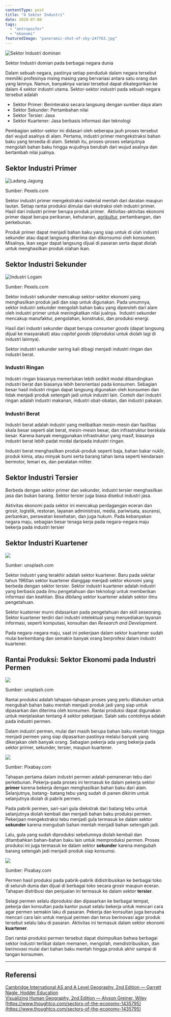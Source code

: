 ```yaml
---
contentType: post
title: "4 Sektor Industri"
date: 2020-07-08
tags: 
  - "antroposfer"
  - "ekonomi"
featuredImage: "panoramic-shot-of-sky-247763.jpg"
---
```


![Sektor Industri dominan](images/uploads/image-5-1024x531.png)

Sektor Industri domian pada berbagai negara dunia

Dalam sebuah negara, pastinya setiap penduduk dalam negara tersebut memiliki profesinya msing masing yang bervariasi antara satu orang dan yang lainnya. Namun, banyaknya variasi tersebut dapat dikategorikan ke dalam 4 sektor industri utama. Sektor-sektor industri pada sebuah negara tersebut adalah

- Sektor Primer: Berinteraksi secara langsung dengan sumber daya alam
- Sektor Sekunder: Pertambahan nilai
- Sektor Tersier: Jasa
- Sektor Kuartener: Jasa berbasis informasi dan teknologi

Pembagian sektor-sektor ini didasari oleh seberapa jauh proses tersebut dari wujud asalnya di alam. Pertama, industri primer mengekstraksi bahan baku yang tersedia di alam. Setelah itu, proses-proses selanjutnya mengolah bahan baku hingga wujudnya berubah dari wujud asalnya dan bertambah nilai jualnya.

## Sektor Industri Primer

![Ladang Jagung](images/uploads/image-9-1024x576.jpeg)

Sumber: Pexels.com

Sektor industri primer mengekstraksi material mentah dari daratan maupun lautan. Setiap rantai produksi dimulai dari ekstraksi oleh industri primer. Hasil dari industri primer berupa produk primer.  Aktivitas-aktivitas ekonomi primer dapat berupa perikanan, kehutanan, [agrikultur](https://supergeografi.com/geografi/category/geografi/geografi-pertanian-dan-pedologi/), pertambangan, dan perkebunan.

Produk primer dapat menjadi bahan baku yang siap untuk di olah industri sekunder atau dapat langsung diterima dan dikonsumsi oleh konsumen. Misalnya, ikan segar dapat langsung dijual di pasaran serta dapat diolah untuk menghasilkan produk olahan ikan.

## Sektor Industri Sekunder

![Industri Logam](images/uploads/image-8-1024x682.jpeg)

Sumber: Pexels.com

Sektor industri sekunder mencakup sektor-sektor ekonomi yang menghasilkan produk jadi dan siap untuk digunakan. Pada umumnya,  sektor industri sekunder mengolah bahan baku yang diperoleh dari alam oleh industri primer untuk meningkatkan nilai jualnya.  Industri sekunder mencakup manufaktur, pengolahan, konstruksi, dan produksi energi.

Hasil dari industri sekunder dapat berupa _consumer goods_ (dapat langsung dijual ke masyarakat) atau _capital goods_ (diproduksi untuk diolah lagi di industri lainnya).

Sektor industri sekunder sering kali dibagi menjadi industri ringan dan industri berat.

### Industri Ringan

Industri ringan biasanya memerlukan lebih sedikit modal dibandingkan industri berat dan biasanya lebih berorientasi pada konsumen. Sebagian besar hasil industri ringan dapat langsung digunakan oleh konsumen dan tidak menjadi produk setengah jadi untuk industri lain. Contoh dari industri ringan adalah industri makanan, industri obat-obatan, dan industri pakaian.

### Industri Berat

Industri berat adalah industri yang melibatkan mesin-mesin dan fasilitas skala besar seperti alat berat, mesin-mesin besar, dan infrastruktur berskala besar. Karena banyak menggunakan infrastruktur yang masif, biasanya industri berat lebih padat modal daripada industri ringan.

Industri berat menghasilkan produk-produk seperti baja, bahan bakar nuklir, produk kimia, atau minyak bumi serta barang tahan lama seperti kendaraan bermotor, lemari es, dan peralatan militer.

## Sektor Industri Tersier

Berbeda dengan sektor primer dan sekunder, industri tersier menghasilkan jasa dan bukan barang. Sektor tersier juga biasa disebut industri jasa.

Aktivitas ekonomi pada sektor ini mencakup perdagangan eceran dan grosir, logistik, restoran, layanan administrasi, media, pariwisata, asuransi, perbankan, perawatan kesehatan, dan juga hukum. Pada kebanyakan negara maju, sebagian besar tenaga kerja pada negara-negara maju bekerja pada industri tersier

## Sektor Industri Kuartener

![](images/uploads/image-11-1024x683.jpeg)

Sumber: unsplash.com

Sektor industri yang terakhir adalah sektor kuartener. Baru pada sekitar tahun 1960an sektor kuartener dianggap menjadi sektor ekonomi yang berbeda dengan sektor tersier. Sektor industri kuartener adalah industri yang berbasis pada ilmu pengetahuan dan teknologi untuk memberikan informasi dan keahlian. Bisa dibilang sektor kuartener adalah sektor ilmu pengetahuan.

Sektor kuaterner murni didasarkan pada pengetahuan dan skill seseorang. Sektor kuartener terdiri dari industri intelektual yang menyediakan layanan informasi, seperti komputasi, konsultan dan _Research and Development_.

Pada negara-negara maju, saat ini pekerjaan dalam sektor kuartener sudah mulai berkembang dan semakin banyak orang berprofesi dalam industri kuartener.

## Rantai Produksi: Sektor Ekonomi pada Industri Permen

![](images/uploads/image-10-1024x683.jpeg)

Sumber: unsplash.com

Rantai produksi adalah tahapan-tahapan proses yang perlu dilakukan untuk mengubah bahan baku mentah menjadi produk jadi yang siap untuk dipasarkan dan diterima oleh konsumen. Rantai produksi dapat digunakan untuk menjelaskan tentang 4 sektor pekerjaan. Salah satu contohnya adalah pada industri permen.

Dalam industri permen, mulai dari masih berupa bahan baku mentah hingga menjadi permen yang siap dipasarkan pastinya melalui banyak yang dikerjakan oleh banyak orang. Sebagian pekerja ada yang bekerja pada sektor primer, sekunder, tersier, maupun kuartener.

![](images/uploads/image-12-1024x630.jpeg)

Sumber: Pixabay.com

Tahapan pertama dalam industri permen adalah pemanenan tebu dari perkebunan. Pekerja-pada proses ini termasuk ke dalam pekerja sektor **primer** karena bekerja dengan menghasilkan bahan baku dari alam. Selanjutnya, batang- batang tebu yang sudah di panen dikirim untuk selanjutnya diolah di pabrik permen.

Pada pabrik permen, sari-sari gula diekstrak dari batang tebu untuk selanjutnya diolah kembali dan menjadi bahan baku produksi permen. Pekerjaan mengekstraksi tebu menjadi gula termasuk ke dalam sektor **sekunder** karena mengubah bahan mentah menjadi bahan setengah jadi.

Lalu, gula yang sudah diproduksi sebelumnya diolah kembali dan ditambahkan bahan-bahan baku lain untuk memproduksi permen. Proses produksi ini juga termasuk ke dalam sektor **sekunder** karena mengubah barang setengah jadi menjadi produk siap konsumsi.

![](images/uploads/image-13-1024x682.jpeg)

Sumber: Pixabay.com

Permen hasil produksi pada pabrik-pabrik didistribusikan ke berbagai toko di seluruh dunia dan dijual di berbagai toko secara grosir maupun eceran. Tahapan distribusi dan penjualan ini termasuk ke dalam sektor **tersier**.

Selagi permen selalu diproduksi dan dipasarkan ke berbagai tempat, pekerja dan konsultan pada kantor pusat selalu bekerja untuk mencari cara agar permen semakin laku di pasaran. Pekerja dan konsultan juga berusaha mencari cara lain untuk menjual permen dan terus berinovasi agar produk tersebut selalu laku di pasaran. Aktivitas ini termasuk dalam sektor ekonomi **kuartener**.

Dari rantai produksi permen tersebut dapat disimpulkan bahwa berbagai sektor industri terlibat dalam memanen, mengolah, mendistribusikan, dan berinovasi mulai dari bahan baku mentah hingga produk akhir sampai di tangan konsumen.

* * *

## Referensi

[Cambridge International AS and A Level Geography, 2nd Edition — Garrett Nagle, Hodder Education](https://amzn.to/2zslj9e)  
[Visualizing Human Geography, 2nd Edition — Alyson Greiner, Wiley](https://amzn.to/2WYRB4u)  
[https://www.thoughtco.com/sectors-of-the-economy-1435795](https://www.thoughtco.com/sectors-of-the-economy-1435795)
